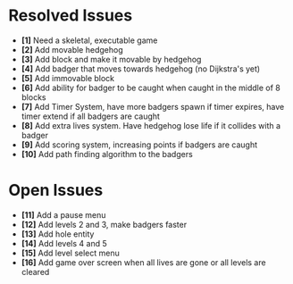 # Resolved Issues

- **[1]** Need a skeletal, executable game
- **[2]** Add movable hedgehog
- **[3]** Add block and make it movable by hedgehog
- **[4]** Add badger that moves towards hedgehog (no Dijkstra's yet)
- **[5]** Add immovable block
- **[6]** Add ability for badger to be caught when caught in the middle of 8 blocks
- **[7]** Add Timer System, have more badgers spawn if timer expires, have timer extend if all badgers are caught
- **[8]** Add extra lives system. Have hedgehog lose life if it collides with a badger
- **[9]** Add scoring system, increasing points if badgers are caught
- **[10]** Add path finding algorithm to the badgers

# Open Issues

- **[11]** Add a pause menu
- **[12]** Add levels 2 and 3, make badgers faster
- **[13]** Add hole entity
- **[14]** Add levels 4 and 5
- **[15]** Add level select menu
- **[16]** Add game over screen when all lives are gone or all levels are cleared